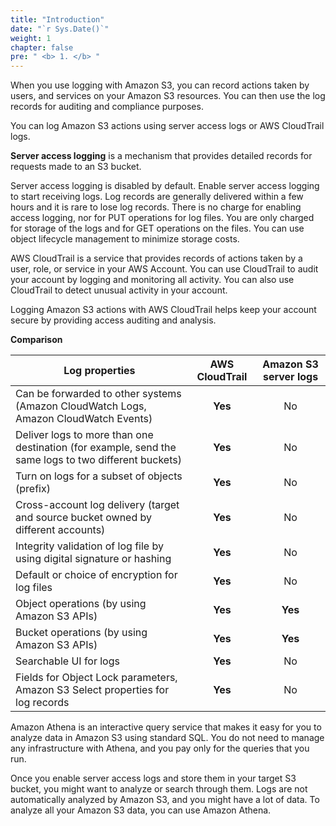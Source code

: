 ```yaml
---
title: "Introduction"
date: "`r Sys.Date()`"
weight: 1
chapter: false
pre: " <b> 1. </b> "
---
```


When you use logging with Amazon S3, you can record actions taken by users, and services on your Amazon S3 resources. You can then use the log records for auditing and compliance purposes.

You can log Amazon S3 actions using server access logs or AWS CloudTrail logs.

**Server access logging** is a mechanism that provides detailed records for requests made to an S3 bucket.

Server access logging is disabled by default. Enable server access logging to start receiving logs. Log records are generally delivered within a few hours and it is rare to lose log records. There is no charge for enabling access logging, nor for PUT operations for log files. You are only charged for storage of the logs and for GET operations on the files. You can use object lifecycle management to minimize storage costs.

AWS CloudTrail is a service that provides records of actions taken by a user, role, or service in your AWS Account. You can use CloudTrail to audit your account by logging and monitoring all activity. You can also use CloudTrail to detect unusual activity in your account.

Logging Amazon S3 actions with AWS CloudTrail helps keep your account secure by providing access auditing and analysis.

**Comparison**

| Log properties                                                                                       | AWS CloudTrail | Amazon S3 server logs |
| ---------------------------------------------------------------------------------------------------- | :------------: | :-------------------: |
| Can be forwarded to other systems (Amazon CloudWatch Logs, Amazon CloudWatch Events)                 |    **Yes**     |          No           |
| Deliver logs to more than one destination (for example, send the same logs to two different buckets) |    **Yes**     |          No           |
| Turn on logs for a subset of objects (prefix)                                                        |    **Yes**     |          No           |
| Cross-account log delivery (target and source bucket owned by different accounts)                    |    **Yes**     |          No           |
| Integrity validation of log file by using digital signature or hashing                               |    **Yes**     |          No           |
| Default or choice of encryption for log files                                                        |    **Yes**     |          No           |
| Object operations (by using Amazon S3 APIs)                                                          |    **Yes**     |        **Yes**        |
| Bucket operations (by using Amazon S3 APIs)                                                          |    **Yes**     |        **Yes**        |
| Searchable UI for logs                                                                               |    **Yes**     |          No           |
| Fields for Object Lock parameters, Amazon S3 Select properties for log records                       |    **Yes**     |          No           |

Amazon Athena is an interactive query service that makes it easy for you to analyze data in Amazon S3 using standard SQL. You do not need to manage any infrastructure with Athena, and you pay only for the queries that you run.

Once you enable server access logs and store them in your target S3 bucket, you might want to analyze or search through them. Logs are not automatically analyzed by Amazon S3, and you might have a lot of data. To analyze all your Amazon S3 data, you can use Amazon Athena.
